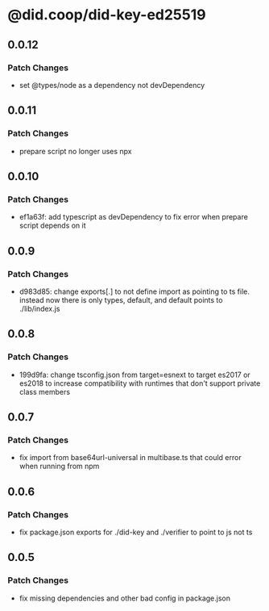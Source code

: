 # @did.coop/did-key-ed25519

## 0.0.12

### Patch Changes

- set @types/node as a dependency not devDependency

## 0.0.11

### Patch Changes

- prepare script no longer uses npx

## 0.0.10

### Patch Changes

- ef1a63f: add typescript as devDependency to fix error when prepare script depends on it

## 0.0.9

### Patch Changes

- d983d85: change exports[.] to not define import as pointing to ts file. instead now there is only types, default, and default points to ./lib/index.js

## 0.0.8

### Patch Changes

- 199d9fa: change tsconfig.json from target=esnext to target es2017 or es2018 to increase compatibility with runtimes that don't support private class members

## 0.0.7

### Patch Changes

- fix import from base64url-universal in multibase.ts that could error when running from npm

## 0.0.6

### Patch Changes

- fix package.json exports for ./did-key and ./verifier to point to js not ts

## 0.0.5

### Patch Changes

- fix missing dependencies and other bad config in package.json
